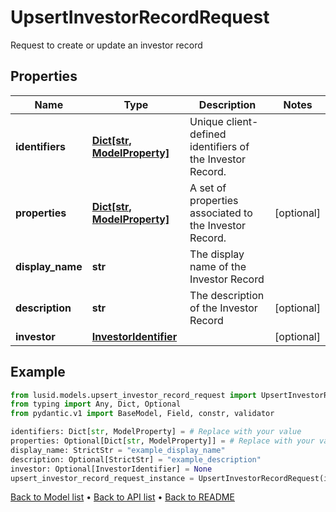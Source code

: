 # UpsertInvestorRecordRequest

Request to create or update an investor record
## Properties
Name | Type | Description | Notes
------------ | ------------- | ------------- | -------------
**identifiers** | [**Dict[str, ModelProperty]**](ModelProperty.md) | Unique client-defined identifiers of the Investor Record. | 
**properties** | [**Dict[str, ModelProperty]**](ModelProperty.md) | A set of properties associated to the Investor Record. | [optional] 
**display_name** | **str** | The display name of the Investor Record | 
**description** | **str** | The description of the Investor Record | [optional] 
**investor** | [**InvestorIdentifier**](InvestorIdentifier.md) |  | [optional] 
## Example

```python
from lusid.models.upsert_investor_record_request import UpsertInvestorRecordRequest
from typing import Any, Dict, Optional
from pydantic.v1 import BaseModel, Field, constr, validator

identifiers: Dict[str, ModelProperty] = # Replace with your value
properties: Optional[Dict[str, ModelProperty]] = # Replace with your value
display_name: StrictStr = "example_display_name"
description: Optional[StrictStr] = "example_description"
investor: Optional[InvestorIdentifier] = None
upsert_investor_record_request_instance = UpsertInvestorRecordRequest(identifiers=identifiers, properties=properties, display_name=display_name, description=description, investor=investor)

```

[Back to Model list](../README.md#documentation-for-models) &#8226; [Back to API list](../README.md#documentation-for-api-endpoints) &#8226; [Back to README](../README.md)

